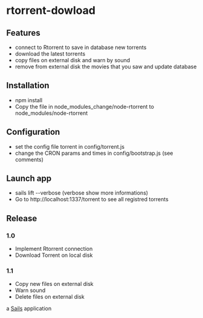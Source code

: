 # rtorrent-dowload

## Features
- connect to Rtorrent to save in database new torrents
- download the latest torrents
- copy files on external disk and warn by sound
- remove from external disk the movies that you saw and update database

## Installation
- npm install
- Copy the file in node_modules_change/node-rtorrent to node_modules/node-rtorrent

## Configuration
- set the config file torrent in config/torrent.js
- change the CRON params and times in config/bootstrap.js (see comments)

## Launch app
- sails lift --verbose (verbose show more informations)
- Go to http://localhost:1337/torrent to see all registred torrents

## Release

### 1.0
- Implement Rtorrent connection
- Download Torrent on local disk

### 1.1
- Copy new files on external disk
- Warn sound
- Delete files on external disk

a [Sails](http://sailsjs.org) application

